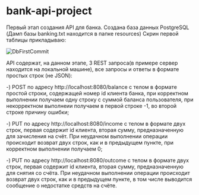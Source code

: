# bank-api-project
Первый этап создания API для банка.
Создана база данных PostgreSQL (Дамп базы banking.txt находится в папке resources)
Скрин первой таблицы прикладываю:

![DbFirstCommit](https://user-images.githubusercontent.com/94735019/204122675-4717dfcc-c081-434f-88ff-320e8a467376.JPG)

API содержат, на данном этапе, 3 REST запроса(в примере сервер находится на локальной машине), все запросы и ответы в формате простых строк (не JSON):

-) POST по адресу http://localhost:8080/balance с телом в формате простой строки, содержащей номер id клиента банка,
при корректном выполнении получаем одну строку с суммой баланса пользователя, при некорректном выполнеии получаем в первой строке -1,
во второй строке причину ошибки;

-) PUT по адресу http://localhost:8080/income с телом в формате двух строк, первая содержит id клиента, вторая сумму, предназначенную для зачисления на счёт.
При неудачном выполнении операции происходит возврат двух строк, как и в предыдущем пункте, при корректном выполнении получаем 0;

-) PUT по адресу http://localhost:8080/outcome с телом в формате двух строк, первая содержит id клиента, вторая сумму, предназначенную для снятия со счёта.
При неудачном выполнении операции происходит возврат двух строк, как и в предыдущем пункте, в том числе выводится сообщение о недостатке средств на счёте.
